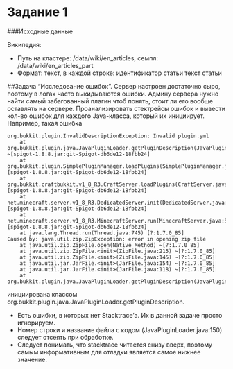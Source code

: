 # Задание 1

###Исходные данные

Википедия:

* Путь на кластере: /data/wiki/en_articles, семпл: /data/wiki/en_articles_part
* Формат: текст, в каждой строке: идентификатор статьи <tab> текст статьи

##Задача
“Исследование ошибок”. Сервер настроен достаточно сыро, поэтому в логах часто выкидываются ошибки. Админу сервера нужно найти самый забагованный плагин чтоб понять, стоит ли его вообще оставлять на сервере.
Проанализировать стектрейсы ошибок и вывести кол-во ошибок для каждого Java-класса, который их инициирует. Например, такая ошибка
```[2017-11-29.16:55:43] [Server thread/ERROR]: Could not load 'plugins/figadmin.jar' in folder 'plugins'
org.bukkit.plugin.InvalidDescriptionException: Invalid plugin.yml
	at org.bukkit.plugin.java.JavaPluginLoader.getPluginDescription(JavaPluginLoader.java:162) ~[spigot-1.8.8.jar:git-Spigot-db6de12-18fbb24]
	at org.bukkit.plugin.SimplePluginManager.loadPlugins(SimplePluginManager.java:133) [spigot-1.8.8.jar:git-Spigot-db6de12-18fbb24]
	at org.bukkit.craftbukkit.v1_8_R3.CraftServer.loadPlugins(CraftServer.java:292) [spigot-1.8.8.jar:git-Spigot-db6de12-18fbb24]
	at net.minecraft.server.v1_8_R3.DedicatedServer.init(DedicatedServer.java:198) [spigot-1.8.8.jar:git-Spigot-db6de12-18fbb24]
	at net.minecraft.server.v1_8_R3.MinecraftServer.run(MinecraftServer.java:525) [spigot-1.8.8.jar:git-Spigot-db6de12-18fbb24]
	at java.lang.Thread.run(Thread.java:745) [?:1.7.0_85]
Caused by: java.util.zip.ZipException: error in opening zip file
	at java.util.zip.ZipFile.open(Native Method) ~[?:1.7.0_85]
	at java.util.zip.ZipFile.<init>(ZipFile.java:215) ~[?:1.7.0_85]
	at java.util.zip.ZipFile.<init>(ZipFile.java:145) ~[?:1.7.0_85]
	at java.util.jar.JarFile.<init>(JarFile.java:154) ~[?:1.7.0_85]
	at java.util.jar.JarFile.<init>(JarFile.java:118) ~[?:1.7.0_85]
	at org.bukkit.plugin.java.JavaPluginLoader.getPluginDescription(JavaPluginLoader.java:150)
```

инициирована классом org.bukkit.plugin.java.JavaPluginLoader.getPluginDescription.

* Есть ошибки, в которых нет Stacktrace’а. Их в данной задаче просто игнорируем.
* Номер строки и название файла с кодом (JavaPluginLoader.java:150) следует отсеять при обработке. 
* Следует понимать, что stacktrace читается снизу вверх, поэтому самым информативным для отладки является самое нижнее значение. 
